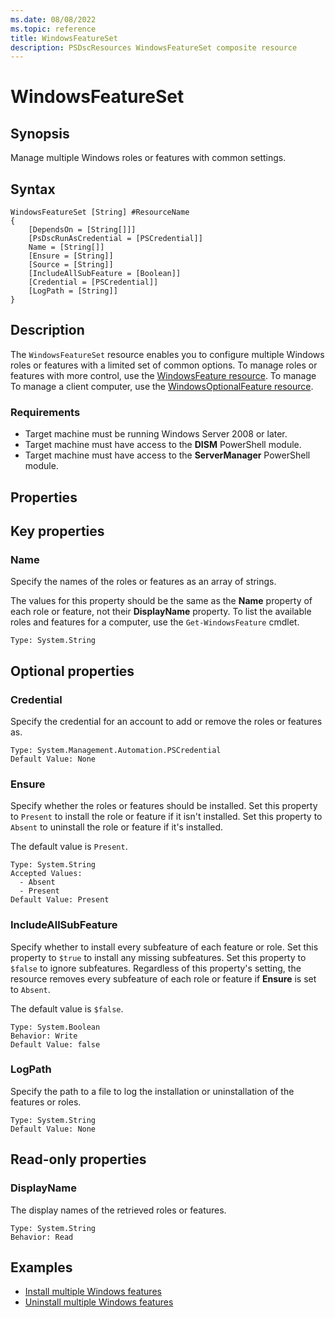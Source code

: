 ```yaml
---
ms.date: 08/08/2022
ms.topic: reference
title: WindowsFeatureSet
description: PSDscResources WindowsFeatureSet composite resource
---
```


# WindowsFeatureSet

## Synopsis

Manage multiple Windows roles or features with common settings.

## Syntax

```Syntax
WindowsFeatureSet [String] #ResourceName
{
    [DependsOn = [String[]]]
    [PsDscRunAsCredential = [PSCredential]]
    Name = [String[]]
    [Ensure = [String]]
    [Source = [String]]
    [IncludeAllSubFeature = [Boolean]]
    [Credential = [PSCredential]]
    [LogPath = [String]]
}
```

## Description

The `WindowsFeatureSet` resource enables you to configure multiple Windows roles or features with a
limited set of common options. To manage roles or features with more control, use the
[WindowsFeature resource][1]. To manage To manage a client computer, use the
[WindowsOptionalFeature resource][2].

### Requirements

- Target machine must be running Windows Server 2008 or later.
- Target machine must have access to the **DISM** PowerShell module.
- Target machine must have access to the **ServerManager** PowerShell module.

## Properties

## Key properties

### Name

Specify the names of the roles or features as an array of strings.

The values for this property should be the same as the **Name** property of each role or feature,
not their **DisplayName** property. To list the available roles and features for a computer, use the
`Get-WindowsFeature` cmdlet.

```
Type: System.String
```

## Optional properties

### Credential

Specify the credential for an account to add or remove the roles or features as.

```
Type: System.Management.Automation.PSCredential
Default Value: None
```

### Ensure

Specify whether the roles or features should be installed. Set this property to `Present` to install
the role or feature if it isn't installed. Set this property to `Absent` to uninstall the role or
feature if it's installed.

The default value is `Present`.

```
Type: System.String
Accepted Values:
  - Absent
  - Present
Default Value: Present
```

### IncludeAllSubFeature

Specify whether to install every subfeature of each feature or role. Set this property to `$true` to
install any missing subfeatures. Set this property to `$false` to ignore subfeatures. Regardless of
this property's setting, the resource removes every subfeature of each role or feature if **Ensure**
is set to `Absent`.

The default value is `$false`.

```
Type: System.Boolean
Behavior: Write
Default Value: false
```

### LogPath

Specify the path to a file to log the installation or uninstallation of the features or roles.

```
Type: System.String
Default Value: None
```

## Read-only properties

### DisplayName

The display names of the retrieved roles or features.

```
Type: System.String
Behavior: Read
```

## Examples

- [Install multiple Windows features][3]
- [Uninstall multiple Windows features][4]

<!-- Reference Links -->

[1]: ../WindowsFeature/WindowsFeature.md
[2]: ../WindowsOptionalFeature/WindowsOptionalFeature.md
[3]: Install.md
[4]: Uninstall.md

